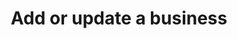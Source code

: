 ---
title: Add or update a business
excerpt: >-
  Create a new business or multiple businesses. If a business with the same ID
  exists, it will update fields of the existing record instead. If any errors
  are encountered during creation the endpoint will return an object with one or
  more descriptive errors. The request to this endpoint is expected to have one
  or more named fields associated with the business; any field omitted from the
  request will be left in its current state. Declaring a field in the request
  body, even if the field is explicitly set to null, will result in the field
  being updated.

  If create/update are successful, the response body will contain an object with
  all fields for the business. If any failures occur the response body will
  provide an error message with details.
api:
  file: oas.json
  operationId: crm_business_put
hidden: false
---